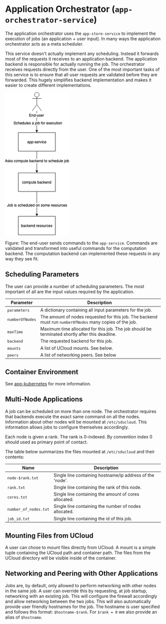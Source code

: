 # Application Orchestrator (`app-orchestrator-service`)

The application orchestrator uses the `app-store-service` to implement the
execution of jobs (an application + user input). In many ways the application
orchestrator acts as a meta scheduler.

This service doesn't actually implement any scheduling. Instead it forwards
most of the requests it receives to an application backend. The application
backend is responsible for actually running the job. The orchestrator
receives requests directly from the user. One of the most important tasks of
this service is to ensure that all user requests are validated before they
are forwarded. This hugely simplifies backend implementation and makes it easier
to create different implementations.

![Scheduling applications](./wiki/schedule.png)

Figure: The end-user sends commands to the `app-service`. Commands are
validated and transformed into useful commands for the computation backend.
The computation backend can implemented these requests in any way they see
fit.

## Scheduling Parameters

The user can provide a number of scheduling parameters. The most important of
all are the input values required by the application.

| Parameter                | Description                                                                                              |
|--------------------------|----------------------------------------------------------------------------------------------------------|
| `parameters`             | A dictionary containing all input parameters for the job.                                                |
| `numberOfNodes`          | The amount of nodes requested for this job. The backend must run `numberOfNodes` many copies of the job. |
| `maxTime`                | Maximum time allocated for this job. The job should be terminated shortly after this deadline.           |
| `backend`                | The requested backend for this job.                                                                      |
| `mounts`                 | A list of UCloud mounts. See below.                                                                    |
| `peers`                  | A list of networking peers. See below                                                                    |

## Container Environment

See [app-kubernetes](../app-kubernetes-service) for more information.

## Multi-Node Applications

A job can be scheduled on more than one node. The orchestrator requires that
backends execute the exact same command on all the nodes. Information about
other nodes will be mounted at `/etc/sducloud`. This information allows jobs
to configure themselves accordingly.

Each node is given a rank. The rank is 0-indexed. By convention index 0
should used as primary point of contact.

The table below summarizes the files mounted at `/etc/sducloud` and their
contents:

| Name                  | Description                                               |
|-----------------------|-----------------------------------------------------------|
| `node-$rank.txt`      | Single line containing hostname/ip address of the 'node'. |
| `rank.txt`            | Single line containing the rank of this node.             |
| `cores.txt`           | Single line containing the amount of cores allocated.     |
| `number_of_nodes.txt` | Single line containing the number of nodes allocated.     |
| `job_id.txt`          | Single line containing the id of this job.                |

## Mounting Files from UCloud

A user can chose to mount files directly from UCloud. A mount is a simple
tuple containing the UCloud path and container path. The files from the
UCloud directory will be visible inside of the container.

## Networking and Peering with Other Applications

Jobs are, by default, only allowed to perform networking with other nodes in
the same job. A user can override this by requesting, at job startup,
networking with an existing job. This will configure the firewall accordingly
and allow networking between the two jobs. This will also automatically
provide user friendly hostnames for the job. The hostname is user specified
and follows this format: `$hostname-$rank`. For `$rank = 0` we also provide
an alias of `$hostname`.
